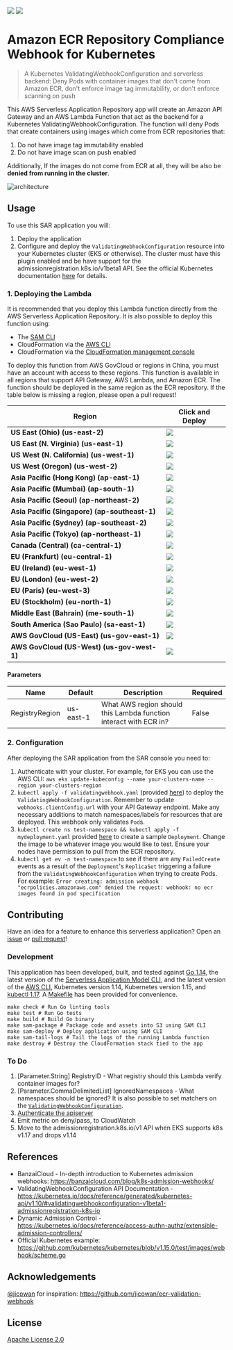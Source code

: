 ![](https://codebuild.us-east-2.amazonaws.com/badges?uuid=eyJlbmNyeXB0ZWREYXRhIjoiU1NyMHI4KytFRzhZSUVEY2R0YTlwanBJTk9EdWNYbW93TzdRU3NCbUJ0TFZYMy9jUktROXlUQktEOUVjd0dJSDBWbHNtVjVqSFpaNWxvbTJxd0o4dW53PSIsIml2UGFyYW1ldGVyU3BlYyI6ImgyNlBtRXoyU1ZSNjNWZjYiLCJtYXRlcmlhbFNldFNlcmlhbCI6MX0%3D&branch=master)
[![][sar-logo]](https://serverlessrepo.aws.amazon.com/applications/arn:aws:serverlessrepo:us-east-1:273450712882:applications~amazon-ecr-repository-compliance-webhook)

[sar-deploy]: https://img.shields.io/badge/Serverless%20Application%20Repository-Deploy%20Now-FF9900?logo=amazon%20aws&style=flat-square
[sar-logo]: https://img.shields.io/badge/Serverless%20Application%20Repository-View-FF9900?logo=amazon%20aws&style=flat-square

# Amazon ECR Repository Compliance Webhook for Kubernetes
>A Kubernetes ValidatingWebhookConfiguration and serverless backend: Deny Pods with container images that don't come from Amazon ECR, don't enforce image tag immutability, or don't enforce scanning on push

This AWS Serverless Application Repository app will create an Amazon API Gateway and an AWS Lambda Function that act as the backend for a Kubernetes ValidatingWebhookConfiguration. The function will deny Pods that create containers using images which come from ECR repositories that:
1. Do not have image tag immutability enabled
2. Do not have image scan on push enabled

Additionally, If the images do not come from ECR at all, they will be also be **denied from running in the cluster**.

![architecture](https://raw.githubusercontent.com/swoldemi/amazon-ecr-repository-compliance-webhook/master/screenshots/architecture.png)

## Usage
To use this SAR application you will:
1. Deploy the application
2. Configure and deploy the `ValidatingWebhookConfiguration` resource into your Kubernetes cluster (EKS or otherwise). The cluster must have this plugin enabled and be have support for the admissionregistration.k8s.io/v1beta1 API. See the official Kubernetes documentation [here](https://kubernetes.io/docs/reference/access-authn-authz/extensible-admission-controllers/) for details.

### 1. Deploying the Lambda
It is recommended that you deploy this Lambda function directly from the AWS Serverless Application Repository. It is also possible to deploy this function using:
- The [SAM CLI](https://aws.amazon.com/serverless/sam/)
- CloudFormation via the [AWS CLI](https://aws.amazon.com/cli/)
- CloudFormation via the [CloudFormation management console](https://aws.amazon.com/cloudformation/)

To deploy this function from AWS GovCloud or regions in China, you must have an account with access to these regions. This function is available in all regions that support API Gateway, AWS Lambda, and Amazon ECR. The function should be deployed in the same region as the ECR repository. If the table below is missing a region, please open a pull request!


|Region                                        |Click and Deploy                                                                                                                                 |
|----------------------------------------------|-------------------------------------------------------------------------------------------------------------------------------------------------|
|**US East (Ohio) (us-east-2)**                |[![][sar-deploy]](https://deploy.serverlessrepo.app/us-east-2/?app=arn:aws:serverlessrepo:us-east-1:273450712882:applications/amazon-ecr-repository-compliance-webhook)     |
|**US East (N. Virginia) (us-east-1)**         |[![][sar-deploy]](https://deploy.serverlessrepo.app/us-east-1/?app=arn:aws:serverlessrepo:us-east-1:273450712882:applications/amazon-ecr-repository-compliance-webhook)     |
|**US West (N. California) (us-west-1)**       |[![][sar-deploy]](https://deploy.serverlessrepo.app/us-west-1/?app=arn:aws:serverlessrepo:us-east-1:273450712882:applications/amazon-ecr-repository-compliance-webhook)     |
|**US West (Oregon) (us-west-2)**              |[![][sar-deploy]](https://deploy.serverlessrepo.app/us-west-2/?app=arn:aws:serverlessrepo:us-east-1:273450712882:applications/amazon-ecr-repository-compliance-webhook)     |
|**Asia Pacific (Hong Kong) (ap-east-1)**      |[![][sar-deploy]](https://deploy.serverlessrepo.app/ap-east-1/?app=arn:aws:serverlessrepo:us-east-1:273450712882:applications/amazon-ecr-repository-compliance-webhook)     |
|**Asia Pacific (Mumbai) (ap-south-1)**        |[![][sar-deploy]](https://deploy.serverlessrepo.app/ap-south-1/?app=arn:aws:serverlessrepo:us-east-1:273450712882:applications/amazon-ecr-repository-compliance-webhook)    |
|**Asia Pacific (Seoul) (ap-northeast-2)**     |[![][sar-deploy]](https://deploy.serverlessrepo.app/ap-northeast-2/?app=arn:aws:serverlessrepo:us-east-1:273450712882:applications/amazon-ecr-repository-compliance-webhook)|
|**Asia Pacific (Singapore)	(ap-southeast-1)** |[![][sar-deploy]](https://deploy.serverlessrepo.app/ap-southeast-1/?app=arn:aws:serverlessrepo:us-east-1:273450712882:applications/amazon-ecr-repository-compliance-webhook)|
|**Asia Pacific (Sydney) (ap-southeast-2)**    |[![][sar-deploy]](https://deploy.serverlessrepo.app/ap-southeast-2/?app=arn:aws:serverlessrepo:us-east-1:273450712882:applications/amazon-ecr-repository-compliance-webhook)|
|**Asia Pacific (Tokyo) (ap-northeast-1)**     |[![][sar-deploy]](https://deploy.serverlessrepo.app/ap-northeast-1?app=arn:aws:serverlessrepo:us-east-1:273450712882:applications/amazon-ecr-repository-compliance-webhook) |
|**Canada (Central)	(ca-central-1)**           |[![][sar-deploy]](https://deploy.serverlessrepo.app/ca-central-1/?app=arn:aws:serverlessrepo:us-east-1:273450712882:applications/amazon-ecr-repository-compliance-webhook)  |
|**EU (Frankfurt) (eu-central-1)**             |[![][sar-deploy]](https://deploy.serverlessrepo.app/eu-central-1/?app=arn:aws:serverlessrepo:us-east-1:273450712882:applications/amazon-ecr-repository-compliance-webhook)  |
|**EU (Ireland)	(eu-west-1)**                  |[![][sar-deploy]](https://deploy.serverlessrepo.app/eu-west-1/?app=arn:aws:serverlessrepo:us-east-1:273450712882:applications/amazon-ecr-repository-compliance-webhook)     |
|**EU (London) (eu-west-2)**                   |[![][sar-deploy]](https://deploy.serverlessrepo.app/eu-west-2/?app=arn:aws:serverlessrepo:us-east-1:273450712882:applications/amazon-ecr-repository-compliance-webhook)     |
|**EU (Paris) (eu-west-3)**                    |[![][sar-deploy]](https://deploy.serverlessrepo.app/eu-west-3/?app=arn:aws:serverlessrepo:us-east-1:273450712882:applications/amazon-ecr-repository-compliance-webhook)     |
|**EU (Stockholm) (eu-north-1)**               |[![][sar-deploy]](https://deploy.serverlessrepo.app/eu-north-1/?app=arn:aws:serverlessrepo:us-east-1:273450712882:applications/amazon-ecr-repository-compliance-webhook)    |
|**Middle East (Bahrain) (me-south-1)**        |[![][sar-deploy]](https://deploy.serverlessrepo.app/me-south-1/?app=arn:aws:serverlessrepo:us-east-1:273450712882:applications/amazon-ecr-repository-compliance-webhook)    |
|**South America (Sao Paulo) (sa-east-1)**     |[![][sar-deploy]](https://deploy.serverlessrepo.app/sa-east-1/?app=arn:aws:serverlessrepo:us-east-1:273450712882:applications/amazon-ecr-repository-compliance-webhook)     |
|**AWS GovCloud (US-East) (us-gov-east-1)**    |[![][sar-deploy]](https://deploy.serverlessrepo.app/us-gov-east-1/?app=arn:aws:serverlessrepo:us-east-1:273450712882:applications/amazon-ecr-repository-compliance-webhook) |
|**AWS GovCloud (US-West) (us-gov-west-1)**    |[![][sar-deploy]](https://deploy.serverlessrepo.app/us-gov-west-1/?app=arn:aws:serverlessrepo:us-east-1:273450712882:applications/amazon-ecr-repository-compliance-webhook) |

#### Parameters
|Name           |Default   |Description                                                       |Required |                 
|---------------|----------|------------------------------------------------------------------|---------|
|RegistryRegion |us-east-1 |What AWS region should this Lambda function interact with ECR in? |False    |

### 2. Configuration
After deploying the SAR application from the SAR console you need to:
1. Authenticate with your cluster. For example, for EKS you can use the AWS CLI: `aws eks update-kubeconfig --name your-clusters-name --region your-clusters-region`
2. `kubectl apply -f validatingwebhook.yaml` (provided [here](./validatingwebhook.yaml)) to deploy the `ValidatingWebhookConfiguration`. Remember to update `webhooks.clientConfig.url` with your API Gateway endpoint. Make any necessary additions to match namespaces/labels for resources that are deployed. This webhook only validates `Pod`s.
3. `kubectl create ns test-namespace && kubectl apply -f mydeployment.yaml` provided [here](./mydeployment.yaml) to create a sample `Deployment`. Change the image to be whatever image you would like to test. Ensure your nodes have permission to pull from the ECR repository.
4. `kubectl get ev -n test-namespace` to see if there are any `FailedCreate` events as a result of the `Deployment`'s `ReplicaSet` triggering a failure from the `ValidatingWebhookConfiguration` when trying to create Pods. For example: `Error creating: admission webhook "ecrpolicies.amazonaws.com" denied the request: webhook: no ecr images found in pod specification`

## Contributing
Have an idea for a feature to enhance this serverless application? Open an [issue](https://github.com/swoldemi/amazon-ecr-repository-compliance-webhook/issues) or [pull request](https://github.com/swoldemi/amazon-ecr-repository-compliance-webhook/pulls)!

### Development
This application has been developed, built, and tested against [Go 1.14](https://golang.org/dl/), the latest version of the [Serverless Application Model CLI](https://github.com/awslabs/aws-sam-cli), and the latest version of the [AWS CLI](https://docs.aws.amazon.com/cli/latest/userguide/cli-chap-install.html), Kubernetes version 1.14, Kubernetes version 1.15, and [kubectl 1.17](https://kubernetes.io/docs/tasks/tools/install-kubectl/). A [Makefile](./Makefile) has been provided for convenience.

```
make check # Run Go linting tools
make test # Run Go tests
make build # Build Go binary
make sam-package # Package code and assets into S3 using SAM CLI
make sam-deploy # Deploy application using SAM CLI
make sam-tail-logs # Tail the logs of the running Lambda function
make destroy # Destroy the CloudFormation stack tied to the app
```

### To Do
1. [Parameter.String] RegistryID - What registry should this Lambda verify container images for?
2. [Parameter.CommaDelimitedList] IgnoredNamespaces - What namespaces should be ignored? It is also possible to set matchers on the [`ValidatingWebhookConfiguration`](./validatingwebhook.yaml#L18).
3. [Authenticate the apiserver](https://kubernetes.io/docs/reference/access-authn-authz/extensible-admission-controllers/#authenticate-apiservers)
4. Emit metric on deny/pass, to CloudWatch
5. Move to the admissionregistration.k8s.io/v1 API when EKS supports k8s v1.17 and drops v1.14

## References
- BanzaiCloud - In-depth introduction to Kubernetes admission webhooks: https://banzaicloud.com/blog/k8s-admission-webhooks/
- ValidatingWebhookConfiguration API Documentation - https://kubernetes.io/docs/reference/generated/kubernetes-api/v1.10/#validatingwebhookconfiguration-v1beta1-admissionregistration-k8s-io
- Dynamic Admission Control - https://kubernetes.io/docs/reference/access-authn-authz/extensible-admission-controllers/
- Official Kubernetes example: https://github.com/kubernetes/kubernetes/blob/v1.15.0/test/images/webhook/scheme.go

## Acknowledgements
[@jicowan](https://github.com/jicowan) for inspiration: https://github.com/jicowan/ecr-validation-webhook

## License
[Apache License 2.0](https://spdx.org/licenses/Apache-2.0.html)
